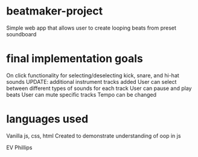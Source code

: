 # beatmaker-project
Simple web app that allows user to create looping beats from preset soundboard

# final implementation goals
On click functionality for selecting/deselecting kick, snare, and hi-hat sounds
UPDATE: additional instrument tracks added
User can select between different types of sounds for each track
User can pause and play beats
User can mute specific tracks
Tempo can be changed

# languages used
Vanilla js, css, html
Created to demonstrate understanding of oop in js

EV Phillips
